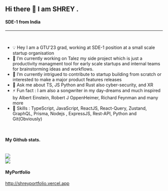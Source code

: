 ## Hi there 👋 I am SHREY . 

#### SDE-1 from India  

---
<br />

- 💡 Hey I am a GTU'23 grad, working at SDE-1 position at a small scale startup organisation                  
- 🔭 I’m currently working on Talez my side project which is just a productivity managment tool for early scale startups and internal teams for brainstorming ideas and workflows.
- 🌱 I’m currently intrigued to contribute to startup building from scratch or interested to make a major product features releases 
- 💬 Ask me about TS, JS Python and Rust also cyber-security, and XR
- ⚡ Fun fact :   I am also a songwriter in my day-dreams and much inspired by Albert Einstein, Robert J OppenHeimer, Richard Feynman and many more 
- 🤹 Skills : TypeScript, JavaScript, ReactJS, React-Query, Zustand, GraphQL, Prisma, Nodejs , ExpressJS, Rest-API, Python and Git(Obviously) 
<br />

#### My Github stats.
<br />
<img src="https://github-readme-stats.vercel.app/api/wakatime?username=shreykoradia">
<br />
<img src="https://github-readme-stats.vercel.app/api?username=shreykoradia">
<br />

#### MyPortfolio
http://shreyportfolio.vercel.app

